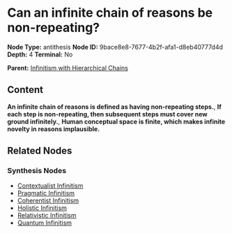 # Can an infinite chain of reasons be non-repeating?

**Node Type:** antithesis
**Node ID:** 9bace8e8-7677-4b2f-afa1-d8eb40777d4d
**Depth:** 4
**Terminal:** No

**Parent:** [Infinitism with Hierarchical Chains](infinitism-with-hierarchical-chains-synthesis-dec508a5-c849-482a-8262-68b12e7fca75.md)

## Content

**An infinite chain of reasons is defined as having non-repeating steps.**, **If each step is non-repeating, then subsequent steps must cover new ground infinitely.**, **Human conceptual space is finite, which makes infinite novelty in reasons implausible.**

## Related Nodes

### Synthesis Nodes

- [Contextualist Infinitism](contextualist-infinitism-synthesis-3fc365a8-1732-44f5-90ba-49ee7799235a.md)
- [Pragmatic Infinitism](pragmatic-infinitism-synthesis-04dec3ac-a954-4316-8e02-75166f161c3e.md)
- [Coherentist Infinitism](coherentist-infinitism-synthesis-6faed41e-78a8-42b9-919a-e4a4e2ad185a.md)
- [Holistic Infinitism](holistic-infinitism-synthesis-6efaea27-91ed-41c8-af13-fe626daa5694.md)
- [Relativistic Infinitism](relativistic-infinitism-synthesis-73c2f544-fe24-40dd-8fc2-37198faa1503.md)
- [Quantum Infinitism](quantum-infinitism-synthesis-558b8019-6eca-42fa-a0a0-dd936a550a46.md)
